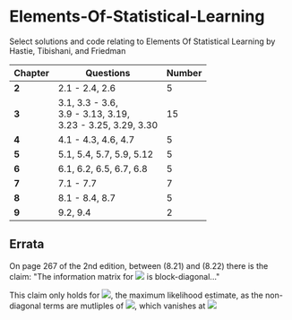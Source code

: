 # Elements-Of-Statistical-Learning

Select solutions and code relating to Elements Of Statistical Learning by Hastie, Tibishani, and Friedman

|Chapter|Questions| Number |
|-------|---------| ------- |
|**2** | 2.1 - 2.4, 2.6| 5 |
|**3** | 3.1, 3.3 - 3.6,<br> 3.9 - 3.13, 3.19,<br>3.23 - 3.25, 3.29, 3.30| 15 |
|**4** | 4.1 - 4.3, 4.6, 4.7| 5|
|**5** | 5.1, 5.4, 5.7, 5.9, 5.12| 5 |
|**6** | 6.1, 6.2, 6.5, 6.7, 6.8| 5 |
|**7** | 7.1 - 7.7| 7 |
|**8** | 8.1 - 8.4, 8.7| 5 |
|**9** | 9.2, 9.4 | 2|


## Errata
On page 267 of the 2nd edition, between (8.21) and (8.22) there is the claim:
"The information matrix for <img src="https://render.githubusercontent.com/render/math?math=\theta = (\beta, \sigma^2)"> is block-diagonal..."

This claim only holds for <img src="https://render.githubusercontent.com/render/math?math=\theta = \hat{\theta}">, the maximum likelihood estimate, as the non-diagonal terms are mutliples of <img src="https://render.githubusercontent.com/render/math?math=H^T(y-H\beta)">, which vanishes at <img src="https://render.githubusercontent.com/render/math?math=\hat{\theta}">
